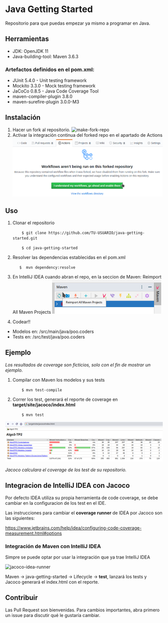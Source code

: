 
# Java Getting Started

Repositorio para que puedas empezar ya mismo a programar en Java.

## Herramientas
- JDK: OpenJDK 11
-   Java-building-tool: Maven 3.6.3

### Artefactos definidos en el pom.xml:

- JUnit 5.4.0 - Unit testing framework
- Mockito  3.3.0  - Mock testing framework
- JaCoCo  0.8.5 - Java Code Coverage Tool
- maven-compiler-plugin 3.8.0
- maven-surefire-plugin 3.0.0-M3

## Instalación

1. Hacer un fork al repositorio.
![make-fork-repo](https://help.github.com/assets/images/help/repository/fork_button.jpg)
2.  Activar la integración continua del forked repo en el apartado de Actions 
![active-github-actions](https://raw.githubusercontent.com/LuisCusihuaman/java-getting-started/master/docs/active_fork_actions.png)


## Uso

1. Clonar el repositorio

    `    $ git clone https://github.com/TU-USUARIO/java-getting-started.git`

    `    $ cd java-getting-started`
 2. Resolver las dependencias establecidas en el pom.xml

    `    $  mvn dependency:resolve `

 3. En IntelliJ IDEA cuando abran el repo, en la seccion de Maven:
		Reimport All Maven Projects 
		![idea-maven-import-proyect](https://raw.githubusercontent.com/LuisCusihuaman/java-getting-started/master/docs/maven_import.png)
 4.  Codear!!
 - Modelos en: /src/main/java/poo.coders 
 - Tests en: /src/test/java/poo.coders 
 
## Ejemplo
_Los resultados de coverage son ficticios, solo con el fin de mostrar un ejemplo._
1. Compilar con Maven los modelos y sus tests

    `    $ mvn test-compile`
2. Correr los test, generará el reporte de coverage en **target/site/jacoco/index.html**

    `    $ mvn test`

![make-a-report](https://raw.githubusercontent.com/LuisCusihuaman/java-getting-started/master/docs/jacoco_coverage_report.png)

_Jacoco calculara el coverage de los test de su repositorio._

## Integracion de IntelliJ IDEA con Jacoco
Por defecto IDEA utiliza su propia herramienta de code coverage, se debe cambiar en la configuracion de los test en el IDE.

Las instrucciones para cambiar el **coverage runner** de IDEA por Jacoco son las siguientes:

https://www.jetbrains.com/help/idea/configuring-code-coverage-measurement.html#options

### Integración de Maven con IntelliJ IDEA

Simpre se puede optar por usar la integración que ya trae IntelliJ IDEA

![jacoco-idea-runner](https://raw.githubusercontent.com/LuisCusihuaman/java-getting-started/master/docs/jacoco-idea.png)

Maven -> java-getting-started -> Lifecycle -> **test**, lanzará los tests y Jacoco generará el index.html con el reporte.

## Contribuir
Las Pull Request son bienvenidas. 
Para cambios importantes, abra primero un issue para discutir qué le gustaría cambiar.

